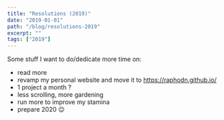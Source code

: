 ```yaml
---
title: "Resolutions (2019)"
date: "2019-01-01"
path: "/blog/resolutions-2019"
excerpt: ""
tags: ["2019"]
---
```


Some stuff I want to do/dedicate more time on:
- read more
- revamp my personal website and move it to https://raphodn.github.io/
- 1 project a month ?
- less scrolling, more gardening
- run more to improve my stamina
- prepare 2020 :wink: